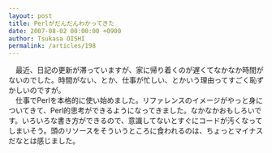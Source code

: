 ```yaml
---
layout: post
title: Perlがだんだんわかってきた
date: 2007-08-02 00:00:00 +0900
author: Tsukasa OISHI
permalink: /articles/198
---
```



　最近、日記の更新が滞っていますが、家に帰り着くのが遅くてなかなか時間がないのでした。時間がない、とか、仕事が忙しい、とかいう理由ってすごく恥ずかしいのですが。  
　仕事でPerlを本格的に使い始めました。リファレンスのイメージがやっと身についてきて、Perl的思考ができるようになってきました。なかなかおもしろいです。いろいろな書き方ができるので、意識してないとすぐにコードが汚くなってしまいそう。頭のリソースをそういうところに食われるのは、ちょっとマイナスだなとは感じました。  

